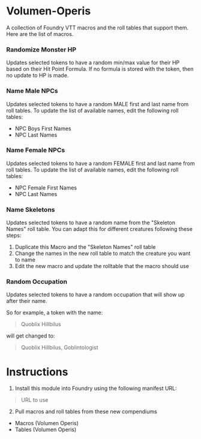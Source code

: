 # Volumen-Operis 
A collection of Foundry VTT macros and the roll tables that support them. Here are the list of macros.

### Randomize Monster HP
Updates selected tokens to have a random min/max value for their HP based on their Hit Point Formula. If no formula is stored with the token, then no update to HP is made.

### Name Male NPCs
Updates selected tokens to have a random MALE first and last name from roll tables. To update the list of available names, edit the following roll tables:

- NPC Boys First Names
- NPC Last Names

### Name Female NPCs
Updates selected tokens to have a random FEMALE first and last name from roll tables. To update the list of available names, edit the following roll tables:

- NPC Female First Names
- NPC Last Names

### Name Skeletons
Updates selected tokens to have a random name from the "Skeleton Names" roll table. You can adapt this for different creatures following these steps:

1. Duplicate this Macro and the "Skeleton Names" roll table
2. Change the names in the new roll table to match the creature you want to name
3. Edit the new macro and update the rolltable that the macro should use

### Random Occupation
Updates selected tokens to have a random occupation that will show up after their name. 

So for example, a token with the name:

  > Quoblix Hillbilus

will get changed to:

  > Quoblix Hillbilus, Goblintologist

# Instructions
1. Install this module into Foundry using the following manifest URL:

  > URL to use
  
2. Pull macros and roll tables from these new compendiums

- Macros (Volumen Operis)
- Tables (Volumen Operis)

